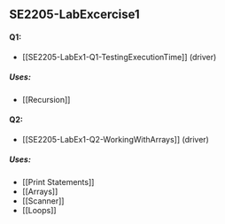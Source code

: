 ## SE2205-LabExcercise1
#### Q1:
- [[SE2205-LabEx1-Q1-TestingExecutionTime]] (driver)
##### Uses:
- [[Recursion]]

#### Q2:
- [[SE2205-LabEx1-Q2-WorkingWithArrays]] (driver)
##### Uses:
- [[Print Statements]]
- [[Arrays]]
- [[Scanner]]
- [[Loops]]